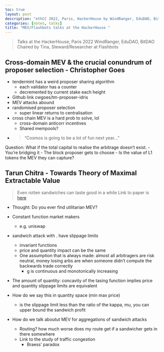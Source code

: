 ```yaml
---
toc: true
layout: post
description: "ethCC 2022, Paris, HackerHouse by WindRanger, EduDAO, BitDAO"
categories: [notes, talks]
title: "MEV/Flashbots talks at the HackerHouse "
---
```


> Talks at the HackerHouse, Paris 2022
> WindRanger, EduDAO, BitDAO
> Chaired by Tina, Steward/Researcher at Flashbots


## Cross-domain MEV & the crucial conundrum of proposer selection - Christopher Goes

- tendermint has a weird proposer sharing algorithm
    - each validator has a counter
    - decremented by current stake each height
- Github link cwgoes/tm-proposer-idris
- MEV attacks abound
- randomised proposer selection
    - super linear returns to centralisation
- cross chain MEV is a hard prob to solve, lol
    - cross-domain anticorr incentives
    - Shared mempools?
- > “Cosmos is going to be a lot of fun next year…”

Question: What if the total capital to realise the arbitrage doesn’t exist.
	- You’re bridging it
	- The block proposer gets to choose
	- Is the value of L1 tokens the MEV they can capture?


## Tarun Chitra - Towards Theory of Maximal Extractable Value
> Even rotten sandwiches can taste good in a while
> Link to paper is [here](https://people.eecs.berkeley.edu/~ksk/files/MEV_CFMM.pdf)

- Thought: Do you ever find utilitarian MEV?
- Constant function market makers
    - e.g. uniswap
- sandwich attack with . have slippage limits
    - invariant functions
    - price and quantity impact can be the same
    - One assumption that is always made: almost all arbitragers are risk neutral, money losing arbs are when someone didn’t compute the backwards trade correctly
        - g is continuous and monotonically increasing
- The amount of quantity: concavity of the tasing function implies price and quantity slippage limits are equivalent

- How do we say this in quantity space (min max price)
    - is the slippage limit less than the ratio of the kappa, mu, you can upper bound the sandwich profit
- How do we talk aboutut MEV for aggregations of sandwich attacks
    - Routing? how much worse does my route get if a sandwicher gets in there somewhere
    - Link to the study of traffic congestion
        - Braess’ paradox


